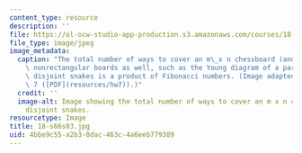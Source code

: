 ```yaml
---
content_type: resource
description: ''
file: https://ol-ocw-studio-app-production.s3.amazonaws.com/courses/18-s66-the-art-of-counting-spring-2003/4bbe9c55a2b30dac463c4a6eeb779389_18-s66s03.jpg
file_type: image/jpeg
image_metadata:
  caption: "The total number of ways to cover an m\_x n chessboard (and many other\
    \ nonrectangular boards as well, such as the Young diagram of a partition) with\
    \ disjoint snakes is a product of Fibonacci numbers. (Image adapted from\_Homework\
    \ 7 ([PDF](resources/hw7)).)"
  credit: ''
  image-alt: Image showing the total number of ways to cover an m x n chessboard  with
    disjoint snakes.
resourcetype: Image
title: 18-s66s03.jpg
uid: 4bbe9c55-a2b3-0dac-463c-4a6eeb779389
---
```

